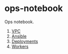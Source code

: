 # ops-notebook
Ops notebook.


1. [VPC](vpc.md)
2. [Ansible](ansible.md)
3. [Deployments](deployments.md)
4. [Workers](workers.md)
